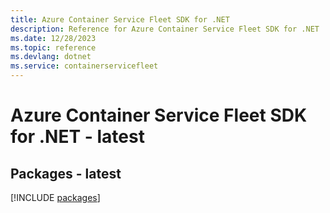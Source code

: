 ```yaml
---
title: Azure Container Service Fleet SDK for .NET
description: Reference for Azure Container Service Fleet SDK for .NET
ms.date: 12/28/2023
ms.topic: reference
ms.devlang: dotnet
ms.service: containerservicefleet
---
```

# Azure Container Service Fleet SDK for .NET - latest
## Packages - latest
[!INCLUDE [packages](container-service-fleet-index.md)]